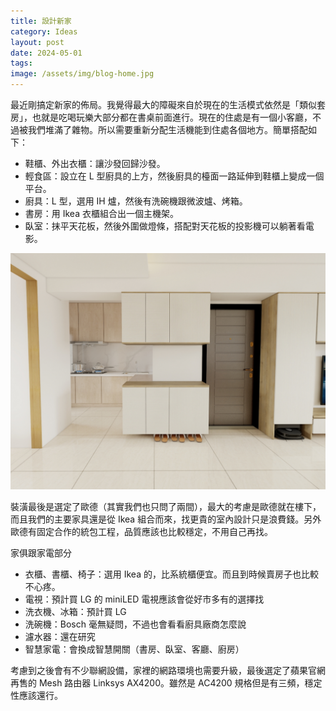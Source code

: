 ```yaml
---
title: 設計新家
category: Ideas
layout: post
date: 2024-05-01
tags: 
image: /assets/img/blog-home.jpg
---
```

最近剛搞定新家的佈局。我覺得最大的障礙來自於現在的生活模式依然是「類似套房」，也就是吃喝玩樂大部分都在書桌前面進行。現在的住處是有一個小客廳，不過被我們堆滿了雜物。所以需要重新分配生活機能到住處各個地方。簡單搭配如下：

- 鞋櫃、外出衣櫃：讓沙發回歸沙發。
- 輕食區：設立在 L 型廚具的上方，然後廚具的檯面一路延伸到鞋櫃上變成一個平台。
- 廚具：L 型，選用 IH 爐，然後有洗碗機跟微波爐、烤箱。
- 書房：用 Ikea 衣櫃組合出一個主機架。
- 臥室：抹平天花板，然後外圍做燈條，搭配對天花板的投影機可以躺著看電影。

![](/assets/img/blog-home.jpg)

裝潢最後是選定了歐德（其實我們也只問了兩間），最大的考慮是歐德就在樓下，而且我們的主要家具還是從 Ikea 組合而來，找更貴的室內設計只是浪費錢。另外歐德有固定合作的統包工程，品質應該也比較穩定，不用自己再找。

家俱跟家電部分
- 衣櫃、書櫃、椅子：選用 Ikea 的，比系統櫃便宜。而且到時候賣房子也比較不心疼。
- 電視：預計買 LG 的 miniLED 電視應該會從好市多有的選擇找
- 洗衣機、冰箱：預計買 LG 
- 洗碗機：Bosch 毫無疑問，不過也會看看廚具廠商怎麼說
- 濾水器：還在研究
- 智慧家電：會換成智慧開關（書房、臥室、客廳、廚房）

考慮到之後會有不少聯網設備，家裡的網路環境也需要升級，最後選定了蘋果官網再售的 Mesh 路由器 Linksys AX4200。雖然是 AC4200 規格但是有三頻，穩定性應該還行。